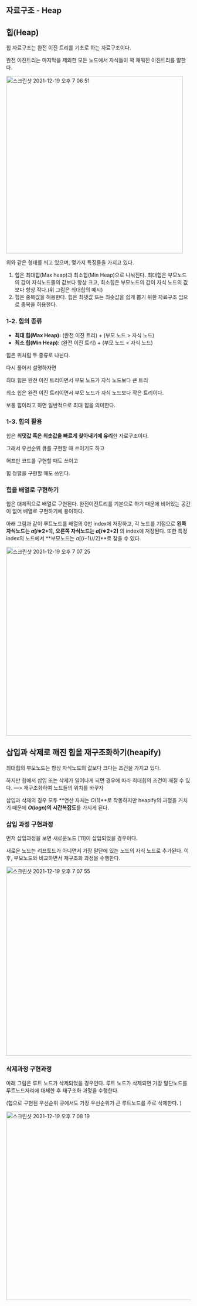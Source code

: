 ## 자료구조 - Heap
## 힙(Heap)

힙 자료구조는 완전 이진 트리를 기초로 하는 자료구조이다.

완전 이진트리는 마지막을 제외한 모든 노드에서 자식들이 꽉 채워진 이진트리를 말한다.

<img width="482" alt="스크린샷 2021-12-19 오후 7 06 51" src="https://user-images.githubusercontent.com/54795404/146671230-e500fb5c-cb74-472b-a752-08bfe3eee806.png">


위와 같은 형태를 띄고 있으며, 몇가지 특징들을 가지고 있다.

1. 힙은 최대힙(Max heap)과 최소힙(Min Heap)으로 나눠진다. 최대힙은 부모노드의 값이 자식노드들의 값보다 항상 크고, 최소힙은 부모노드의 값이 자식 노드의 값보다 항상 작다.(위 그림은 최대힙의 예시)
2. 힙은 중복값을 허용한다. 힙은 최댓값 또는 최솟값을 쉽게 뽑기 위한 자료구조 임으로 중복을 허용한다.

### **1-2. 힙의 종류**

- **최대 힙(Max Heap):** (완전 이진 트리) + (부모 노드 > 자식 노드)
- **최소 힙(Min Heap):** (완전 이진 트리) + (부모 노드 < 자식 노드)

힙은 위처럼 두 종류로 나뉜다.

다시 풀어서 설명하자면

최대 힙은 완전 이진 트리이면서 부모 노드가 자식 노드보다 큰 트리

최소 힙은 완전 이진 트리이면서 부모 노드가 자식 노드보다 작은 트리이다.

보통 힙이라고 하면 일반적으로 최대 힙을 의미한다.

### **1-3. 힙의 활용**

힙은 **최댓값 혹은 최솟값을 빠르게 찾아내기에 유리**한 자료구조이다.

그래서 우선순위 큐를 구현할 때 쓰이기도 하고

허프만 코드를 구현할 때도 쓰이고

힙 정렬을 구현할 때도 쓰인다.

### 힙을 배열로 구현하기

힙은 대체적으로 배열로 구현된다. 완전이진트리를 기본으로 하기 때문에 비어있는 공간이 없어 배열로 구현하기에 용이하다.

아래 그림과 같이 루트노드를 배열의 0번 index에 저장하고, 각 노드를 기점으로 **왼쪽 자식노드는 *a*[*i*∗2+1], 오른쪽 자식노드는 *a*[*i*∗2+2]** 의 index에 저장된다. 
또한 특정 index의 노드에서 **부모노드는 *a*[(*i*−1)//2]**로 찾을 수 있다.


<img width="513" alt="스크린샷 2021-12-19 오후 7 07 25" src="https://user-images.githubusercontent.com/54795404/146671241-498d6230-058b-4b2f-a40d-ce2a46f16054.png">


## 삽입과 삭제로 깨진 힙을 재구조화하기(heapify)

최대힙의 부모노드는 항상 자식노드의 값보다 크다는 조건을 가지고 있다.

하지만 힙에서 삽입 또는 삭제가 일어나게 되면 경우에 따라 최대힙의 조건이 깨질 수 있다. —> 재구조화하여 노드들의 위치를 바꾸자

삽입과 삭제의 경우 모두 **연산 자체는 *O*(1)**로 작동하지만 heapify의 과정을 거치기 때문에 ***O*(*logn*)의 시간복잡도**를 가지게 된다.

### 삽입 과정 구현과정

먼저 삽입과정을 보면 새로운노드 [11]이 삽입되었을 경우이다.

새로운 노드는 리프토드가 아니면서 가장 말단에 있는 노드의 자식 노드로 추가된다. 이후, 부모노드와 비교하면서 재구조화 과정을 수행한다.

<img width="514" alt="스크린샷 2021-12-19 오후 7 07 55" src="https://user-images.githubusercontent.com/54795404/146671258-df4e0ecb-d4e4-4223-9dba-6fe42bc3d0c0.png">


### 삭제과정 구현과정

아래 그림은 루트 노드가 삭제되었을 경우인다. 루트 노드가 삭제되면 가장 말단노드를 루트노드자리에 대체한 후 재구조화 과정을 수행한다.

(힙으로 구현된 우선순위 큐에서도 가장 우선순위가 큰 루트노드를 주로 삭제한다. )

<img width="512" alt="스크린샷 2021-12-19 오후 7 08 19" src="https://user-images.githubusercontent.com/54795404/146671268-c2b018a2-576d-4fd5-abdb-b21e91d4f524.png">

